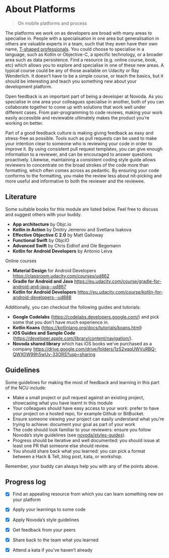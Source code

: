# About Platforms
> On mobile platforms and process


The platforms we work on as developers are broad with many areas to specialise in. People with a specialisation in one area but generalisation in others are valuable experts in a team, such that they even have their own name, [T-shaped professionals](https://agileleanlife.com/t-shaped-skills-every-area-life/). You could choose to specialise in a language, such as Kotlin or Objective-C, a specific technology, or a broader area such as data persistence. Find a resource (e.g. online course, book, etc) which allows you to explore and specialise in one of these new areas. A typical course could be any of those available on Udacity or Ray Wenderlich. It doesn’t have to be a simple course, or teach the basics, but it should be interesting and teach you something new about your development platform.

Open feedback is an important part of being a developer at Novoda. As you specialise in one area your colleagues specialise in another, both of you can collaborate together to come up with solutions that work well under different cases. From pair-programming to code reviews, making your work easily accessible and reviewable ultimately makes the product you’re working on better. 

Part of a good feedback culture is making giving feedback as easy and stress-free as possible. Tools such as pull requests can be used to make your intention clear to someone who is reviewing your code in order to improve it. By using consistent pull request templates, you can give enough information to a reviewer, and can be encouraged to answer questions proactively. Likewise, maintaining a consistent coding style guide allows reviewers to concentrate on the broad strokes of the code more than formatting, which often comes across as pedantic. By ensuring your code conforms to the formatting, you make the review less about nit-picking and more useful and informative to both the reviewer and the reviewee.

## Literature

Some suitable books for this module are listed below. Feel free to discuss and suggest others with your buddy.

* **App architecture** by Objc.io
* **Kotlin in Action** by Dmitry Jemerov and Svetlana Isakova
* **Effective Objective C 2.0** by Matt Galloway
* **Functional Swift** by ObjcIO
* **Advanced Swift** by Chris Eidhof and Ole Begemann
* **Kotlin for Android Developers** by Antonio Leiva

Online courses

* **Material Design** for Android Developers 
https://classroom.udacity.com/courses/ud862
* **Gradle for Android and Java**
https://eu.udacity.com/course/gradle-for-android-and-java--ud867
* **Kotlin for Android Developers**
https://eu.udacity.com/course/kotlin-for-android-developers--ud888

Additionally, you can checkout the following guides and tutorials: 

* **Google Codelabs** (https://codelabs.developers.google.com/) and pick some that you don’t have much experience in. 
* **Kotlin Koans** (https://kotlinlang.org/docs/tutorials/koans.html)
* **iOS Guides and Sample Code** (https://developer.apple.com/library/content/navigation/). 
* **Novoda shared library** which has iOS books we’ve purchased as a company https://drive.google.com/drive/folders/1zS2vqqUWVuRBQ-QWX0W99h5wUy-33ORS?usp=sharing


## Guidelines

Some guidelines for making the most of feedback and learning in this part of the NCU include: 

- Make a small project or pull request against an existing project, showcasing what you have learnt in this module
- Your colleagues should have easy access to your work: prefer to have your project on a hosted repo, for example Github or BitBucket. 
- Ensure someone viewing your project can easily understand what you’re trying to achieve: document your goal as part of your work
- The code should look familiar to your reviewers: ensure you follow Novoda’s style guidelines (see [novoda/styles-guides](https://github.com/novoda/novoda/tree/master/style-guides)).
- Progress should be iterative and well documented: you should issue at least one PR that someone else should review.
- You should share back what you learned: you can pick a format between a Hack & Tell, blog post, kata, or workshop.

Remember, your buddy can always help you with any of the points above.

## Progress log

- [x] Find an appealing resource from which you can learn something new on your platform
- [x] Apply your learnings to some code 
- [x] Apply Novoda’s style guidelines
- [x] Get feedback from your peers 
- [x] Share back to the team what you learned
- [x] Attend a kata if you’ve haven’t already


